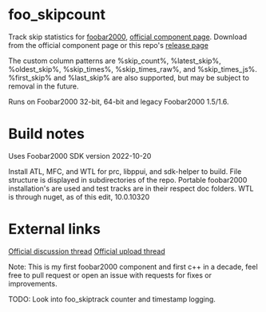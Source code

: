 # foo_skipcount

Track skip statistics for [foobar2000](https://www.foobar2000.org/), [official component page](https://www.foobar2000.org/components/view/foo_skipcount). Download from the official component page or this repo's [release page](https://github.com/Fjara-h/foo_skipcount/releases)

The custom column patterns are %skip_count%, %latest_skip%, %oldest_skip%, %skip_times%, %skip_times_raw%, and %skip_times_js%. %first_skip% and %last_skip% are also supported, but may be subject to removal in the future.

Runs on Foobar2000 32-bit, 64-bit and legacy Foobar2000 1.5/1.6.

# Build notes

Uses Foobar2000 SDK version 2022-10-20

Install ATL, MFC, and WTL for prc, libppui, and sdk-helper to build. File structure is displayed in subdirectories of the repo. Portable foobar2000 installation's are used and test tracks are in their respect doc folders. WTL is through nuget, as of this edit, 10.0.10320

# External links
[Official discussion thread](https://hydrogenaud.io/index.php/topic,124741.0.html)
[Official upload thread](https://hydrogenaud.io/index.php/topic,124742.0.html)

Note: This is my first foobar2000 component and first c++ in a decade, feel free to pull request or open an issue with requests for fixes or improvements.

TODO: Look into foo_skiptrack counter and timestamp logging.
